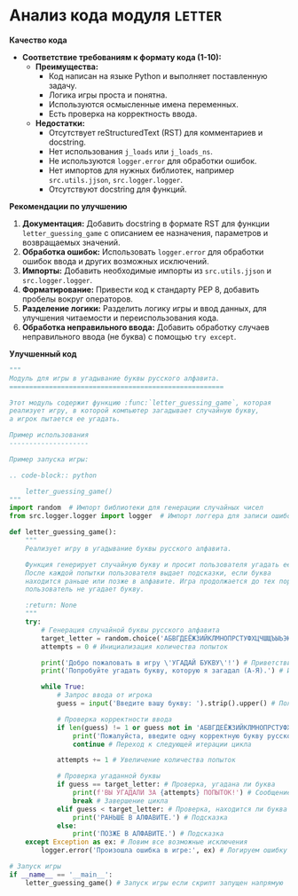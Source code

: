 # Анализ кода модуля `LETTER`

**Качество кода**
-   **Соответствие требованиям к формату кода (1-10):** 
    -   **Преимущества:**
        -   Код написан на языке Python и выполняет поставленную задачу.
        -   Логика игры проста и понятна.
        -   Используются осмысленные имена переменных.
        -   Есть проверка на корректность ввода.
    -   **Недостатки:**
        -   Отсутствует reStructuredText (RST) для комментариев и docstring.
        -   Нет использования `j_loads` или `j_loads_ns`.
        -   Не используются `logger.error` для обработки ошибок.
        -   Нет импортов для нужных библиотек, например `src.utils.jjson`, `src.logger.logger`.
        -   Отсутствуют docstring для функций.

**Рекомендации по улучшению**

1.  **Документация:** Добавить docstring в формате RST для функции `letter_guessing_game` с описанием ее назначения, параметров и возвращаемых значений.
2.  **Обработка ошибок:** Использовать `logger.error` для обработки ошибок ввода и других возможных исключений.
3.  **Импорты:** Добавить необходимые импорты из `src.utils.jjson` и `src.logger.logger`.
4.  **Форматирование:** Привести код к стандарту PEP 8, добавить пробелы вокруг операторов.
5.  **Разделение логики:**  Разделить логику игры и ввод данных, для улучшения читаемости и переиспользования кода.
6.  **Обработка неправильного ввода:**  Добавить обработку случаев неправильного ввода (не буква) с помощью `try except`.

**Улучшенный код**

```python
"""
Модуль для игры в угадывание буквы русского алфавита.
======================================================

Этот модуль содержит функцию :func:`letter_guessing_game`, которая
реализует игру, в которой компьютер загадывает случайную букву,
а игрок пытается ее угадать.

Пример использования
--------------------

Пример запуска игры:

.. code-block:: python

    letter_guessing_game()
"""
import random  # Импорт библиотеки для генерации случайных чисел
from src.logger.logger import logger  # Импорт логгера для записи ошибок

def letter_guessing_game():
    """
    Реализует игру в угадывание буквы русского алфавита.

    Функция генерирует случайную букву и просит пользователя угадать ее.
    После каждой попытки пользователя выдает подсказки, если буква
    находится раньше или позже в алфавите. Игра продолжается до тех пор, пока
    пользователь не угадает букву.

    :return: None
    """
    try:
        # Генерация случайной буквы русского алфавита
        target_letter = random.choice('АБВГДЕЁЖЗИЙКЛМНОПРСТУФХЦЧШЩЪЫЬЭЮЯ') # Выбор случайной буквы
        attempts = 0 # Инициализация количества попыток

        print('Добро пожаловать в игру \'УГАДАЙ БУКВУ\'!') # Приветствие игрока
        print('Попробуйте угадать букву, которую я загадал (А-Я).') # Инструкция для игрока

        while True:
            # Запрос ввода от игрока
            guess = input('Введите вашу букву: ').strip().upper() # Получение ввода от игрока и приведение к верхнему регистру

            # Проверка корректности ввода
            if len(guess) != 1 or guess not in 'АБВГДЕЁЖЗИЙКЛМНОПРСТУФХЦЧШЩЪЫЬЭЮЯ': # Проверка, что введена одна буква из русского алфавита
                print('Пожалуйста, введите одну корректную букву русского алфавита (А-Я).') # Сообщение об ошибке
                continue # Переход к следующей итерации цикла

            attempts += 1 # Увеличение количества попыток

            # Проверка угаданной буквы
            if guess == target_letter: # Проверка, угадана ли буква
                print(f'ВЫ УГАДАЛИ ЗА {attempts} ПОПЫТОК!') # Сообщение о победе
                break # Завершение цикла
            elif guess < target_letter: # Проверка, находится ли буква раньше в алфавите
                print('РАНЬШЕ В АЛФАВИТЕ.') # Подсказка
            else:
                print('ПОЗЖЕ В АЛФАВИТЕ.') # Подсказка
    except Exception as ex: # Ловим все возможные исключения
        logger.error('Произошла ошибка в игре:', ex) # Логируем ошибку

# Запуск игры
if __name__ == '__main__':
    letter_guessing_game() # Запуск игры если скрипт запущен напрямую
```